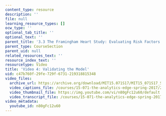 ```yaml
---
content_type: resource
description: ''
file: null
learning_resource_types: []
ocw_type: ''
optional_tab_title: ''
optional_text: ''
parent_title: '3.3 The Framingham Heart Study: Evaluating Risk Factors to Save Lives '
parent_type: CourseSection
parent_uid: null
related_resources_text: ''
resource_index_text: ''
resourcetype: Video
title: 'Video 4: Validating the Model'
uid: c47b760f-29fe-729f-6731-219318815348
video_files:
  archive_url: https://archive.org/download/MIT15.071S17/MIT15_071S17_Session_3.3.07_300k.mp4
  video_captions_file: /courses/15-071-the-analytics-edge-spring-2017/2ccd487046ad5b2793ddc4acfff91a3d_n80gFc12u60.vtt
  video_thumbnail_file: https://img.youtube.com/vi/n80gFc12u60/default.jpg
  video_transcript_file: /courses/15-071-the-analytics-edge-spring-2017/b82e1f74ac55404a38980d1def632c0b_n80gFc12u60.pdf
video_metadata:
  youtube_id: n80gFc12u60
---
```

